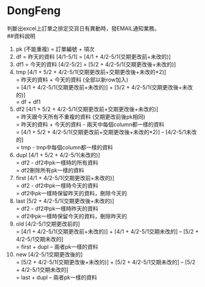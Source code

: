 # DongFeng
判斷出excel上訂單之排定交貨日有異動時，發EMAIL通知業務。<br>
##資料說明
1.	pk (不能重複) = 訂單編號 + 項次
2.	df = 昨天的資料 [4/1-5/1] = [4/1 + 4/2-5/1(交期更改前+未改的)]
3.	df1 = 今天的資料 [4/2-5/2] = [5/2 + 4/2-5/1(交期更改後+未改的)]
4.	tmp [4/1 + 5/2 + 4/2-5/1(交期更改前+交期更改後+未改的*2)]<br>
      = 昨天的資料 + 今天的資料 (全部以新row加入)<br>
      = [4/1 + 4/2-5/1(交期更改前+未改的)] + [5/2 + 4/2-5/1(交期更改後+未改的)]<br>
      = df + df1<br>
5.	df2 [4/1 + 5/2 + 4/2-5/1(交期更改前+交期更改後+未改的)]<br>
      = 昨天跟今天所有不重複的資料 (交期更改前後pk相同)<br>
      = 昨天的資料 + 今天的資料 - 兩天中每個column都一樣的資料<br>
      = [4/1 + 5/2 + 4/2-5/1(交期更改前+交期更改後+未改的*2)] – [4/2-5/1未改的]<br>
      = tmp - tmp中每個column都一樣的資料
6.	dupl [4/1 + 5/2 + 4/2-5/1(未改的)]<br>
      = df2 - df2中pk一樣時的所有資料<br>
      = df2刪除所有pk一樣的資料<br>
7.	first [4/1 + 4/2-5/1(交期更改前+未改的)]<br>
      = df2 - df2中pk一樣時今天的資料<br>
      = df2中pk一樣時保留昨天的資料，刪除今天的<br>
8.	last [5/2 + 4/2-5/1(交期更改後+未改的)]<br>
      = df2 - df2中pk一樣時昨天的資料<br>
      = df2中pk一樣時保留今天的資料，刪除昨天的
9.	old [4/2-5/1交期更改前的]<br>
      = [4/1 + 4/2-5/1(交期更改前+未改的)] + [4/1 + 4/2-5/1交期未改的] – [5/2 + 4/2-5/1交期未改的]<br>
      = first + dupl – 兩者pk一樣的資料<br>
10.	new [4/2-5/1交期更改後的]<br>
      = [5/2 + 4/2-5/1(交期更改後+未改的)] + [5/2 + 4/2-5/1交期未改的] – [5/2 + 4/2-5/1交期未改的]<br>
      = last + dupl – 兩者pk一樣的資料<br>
